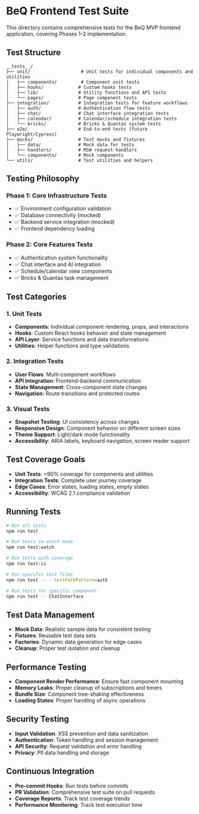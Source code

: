 # BeQ Frontend Test Suite

This directory contains comprehensive tests for the BeQ MVP frontend application, covering Phases 1-2 implementation.

## Test Structure

```
__tests__/
├── unit/                   # Unit tests for individual components and utilities
│   ├── components/         # Component unit tests
│   ├── hooks/             # Custom hooks tests
│   ├── lib/               # Utility functions and API tests
│   └── pages/             # Page component tests
├── integration/           # Integration tests for feature workflows
│   ├── auth/              # Authentication flow tests
│   ├── chat/              # Chat interface integration tests
│   ├── calendar/          # Calendar/schedule integration tests
│   └── bricks/            # Bricks & Quantas system tests
├── e2e/                   # End-to-end tests (future Playwright/Cypress)
├── mocks/                 # Test mocks and fixtures
│   ├── data/              # Mock data for tests
│   ├── handlers/          # MSW request handlers
│   └── components/        # Mock components
└── utils/                 # Test utilities and helpers
```

## Testing Philosophy

### Phase 1: Core Infrastructure Tests
- ✅ Environment configuration validation
- ✅ Database connectivity (mocked)
- ✅ Backend service integration (mocked)
- ✅ Frontend dependency loading

### Phase 2: Core Features Tests
- ✅ Authentication system functionality
- ✅ Chat interface and AI integration
- ✅ Schedule/calendar view components
- ✅ Bricks & Quantas task management

## Test Categories

### 1. Unit Tests
- **Components**: Individual component rendering, props, and interactions
- **Hooks**: Custom React hooks behavior and state management
- **API Layer**: Service functions and data transformations
- **Utilities**: Helper functions and type validations

### 2. Integration Tests
- **User Flows**: Multi-component workflows
- **API Integration**: Frontend-backend communication
- **State Management**: Cross-component state changes
- **Navigation**: Route transitions and protected routes

### 3. Visual Tests
- **Snapshot Testing**: UI consistency across changes
- **Responsive Design**: Component behavior on different screen sizes
- **Theme Support**: Light/dark mode functionality
- **Accessibility**: ARIA labels, keyboard navigation, screen reader support

## Test Coverage Goals

- **Unit Tests**: >90% coverage for components and utilities
- **Integration Tests**: Complete user journey coverage
- **Edge Cases**: Error states, loading states, empty states
- **Accessibility**: WCAG 2.1 compliance validation

## Running Tests

```bash
# Run all tests
npm run test

# Run tests in watch mode
npm run test:watch

# Run tests with coverage
npm run test:ci

# Run specific test files
npm run test -- --testPathPattern=auth

# Run tests for specific component
npm run test -- ChatInterface
```

## Test Data Management

- **Mock Data**: Realistic sample data for consistent testing
- **Fixtures**: Reusable test data sets
- **Factories**: Dynamic data generation for edge cases
- **Cleanup**: Proper test isolation and cleanup

## Performance Testing

- **Component Render Performance**: Ensure fast component mounting
- **Memory Leaks**: Proper cleanup of subscriptions and timers
- **Bundle Size**: Component tree-shaking effectiveness
- **Loading States**: Proper handling of async operations

## Security Testing

- **Input Validation**: XSS prevention and data sanitization
- **Authentication**: Token handling and session management
- **API Security**: Request validation and error handling
- **Privacy**: PII data handling and storage

## Continuous Integration

- **Pre-commit Hooks**: Run tests before commits
- **PR Validation**: Comprehensive test suite on pull requests
- **Coverage Reports**: Track test coverage trends
- **Performance Monitoring**: Track test execution time